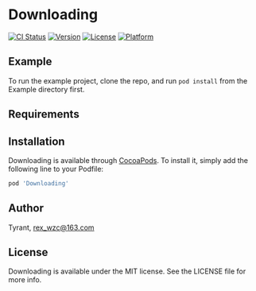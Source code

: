 # Downloading

[![CI Status](https://img.shields.io/travis/Tyrant/Downloading.svg?style=flat)](https://travis-ci.org/Tyrant/Downloading)
[![Version](https://img.shields.io/cocoapods/v/Downloading.svg?style=flat)](https://cocoapods.org/pods/Downloading)
[![License](https://img.shields.io/cocoapods/l/Downloading.svg?style=flat)](https://cocoapods.org/pods/Downloading)
[![Platform](https://img.shields.io/cocoapods/p/Downloading.svg?style=flat)](https://cocoapods.org/pods/Downloading)

## Example

To run the example project, clone the repo, and run `pod install` from the Example directory first.

## Requirements

## Installation

Downloading is available through [CocoaPods](https://cocoapods.org). To install
it, simply add the following line to your Podfile:

```ruby
pod 'Downloading'
```

## Author

Tyrant, rex_wzc@163.com

## License

Downloading is available under the MIT license. See the LICENSE file for more info.
